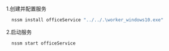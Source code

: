 1.创建并配置服务
```python
  nssm install officeService "../../.\worker_windows10.exe"
```
2.启动服务
```python
  nssm start officeService
```
